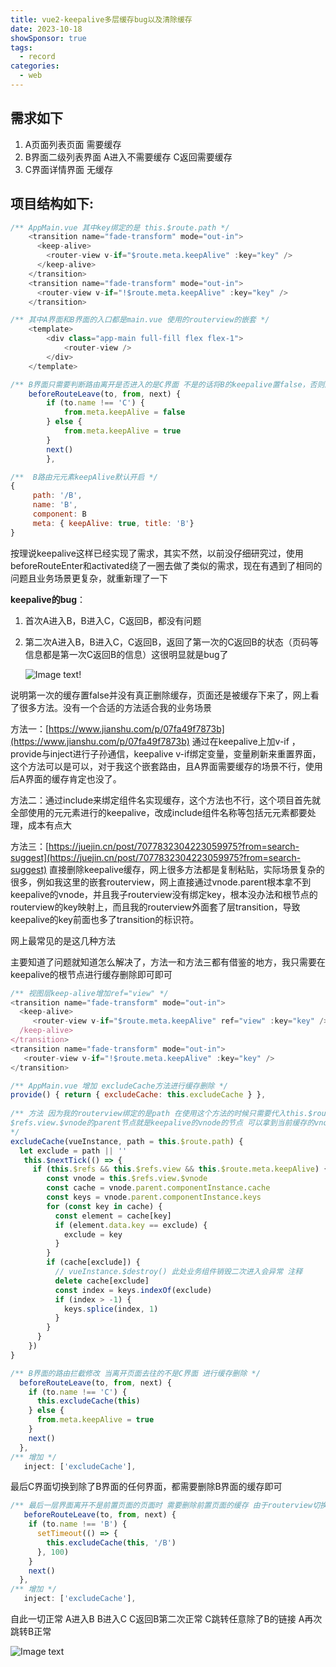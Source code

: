 ```yaml
---
title: vue2-keepalive多层缓存bug以及清除缓存
date: 2023-10-18
showSponsor: true
tags:
  - record
categories:
  - web
---
```


## 需求如下

  1. A页面列表页面 需要缓存 	
  2. B界面二级列表界面 A进入不需要缓存 C返回需要缓存 
  3. C界面详情界面 无缓存

## 项目结构如下:

```javascript
/** AppMain.vue 其中key绑定的是 this.$route.path */
	<transition name="fade-transform" mode="out-in">
      <keep-alive>
        <router-view v-if="$route.meta.keepAlive" :key="key" />
      </keep-alive>
    </transition>
    <transition name="fade-transform" mode="out-in">
      <router-view v-if="!$route.meta.keepAlive" :key="key" />
    </transition>
```

```javascript
/** 其中A界面和B界面的入口都是main.vue 使用的routerview的嵌套 */
	<template>
  		<div class="app-main full-fill flex flex-1">
    		<router-view />
  		</div>
	</template>
```

```javascript
/** B界面只需要判断路由离开是否进入的是C界面 不是的话将B的keepalive置false，否则启用keepalive */
	beforeRouteLeave(to, from, next) {
    	if (to.name !== 'C') {
      		from.meta.keepAlive = false
    	} else {
      		from.meta.keepAlive = true
    	}
    	next()
  		},
```

```javascript
/**  B路由元元素keepAlive默认开启 */
{
     path: '/B',
     name: 'B',
     component: B
     meta: { keepAlive: true, title: 'B'}
}
```



按理说keepalive这样已经实现了需求，其实不然，以前没仔细研究过，使用beforeRouteEnter和activated绕了一圈去做了类似的需求，现在有遇到了相同的问题且业务场景更复杂，就重新理了一下

**keepalive的bug**：

 1. 首次A进入B，B进入C，C返回B，都没有问题

 2. 第二次A进入B，B进入C，C返回B，返回了第一次的C返回B的状态（页码等信息都是第一次C返回B的信息）这很明显就是bug了

    ![Image text](https://stride.fun/public/uploads/bugreview.gif)!

说明第一次的缓存置false并没有真正删除缓存，页面还是被缓存下来了，网上看了很多方法。没有一个合适的方法适合我的业务场景

方法一：[https://www.jianshu.com/p/07fa49f7873b](https://www.jianshu.com/p/07fa49f7873b) 通过在keepalive上加v-if ，provide与inject进行子孙通信，keepalive v-if绑定变量，变量刷新来重置界面，这个方法可以是可以，对于我这个嵌套路由，且A界面需要缓存的场景不行，使用后A界面的缓存肯定也没了。

方法二：通过include来绑定组件名实现缓存，这个方法也不行，这个项目首先就全部使用的元元素进行的keepalive，改成include组件名称等包括元元素都要处理，成本有点大

方法三：[https://juejin.cn/post/7077832304223059975?from=search-suggest](https://juejin.cn/post/7077832304223059975?from=search-suggest) 直接删除keepalive缓存，网上很多方法都是复制粘贴，实际场景复杂的很多，例如我这里的嵌套routerview，网上直接通过vnode.parent根本拿不到keepalive的vnode，并且我子routerview没有绑定key，根本没办法和根节点的routerview的key映射上，而且我的routerview外面套了层transition，导致keepalive的key前面也多了transition的标识符。

网上最常见的是这几种方法

主要知道了问题就知道怎么解决了，方法一和方法三都有借鉴的地方，我只需要在keepalive的根节点进行缓存删除即可即可

```javascript
/** 视图层keep-alive增加ref="view" */
<transition name="fade-transform" mode="out-in">
  <keep-alive>
     <router-view v-if="$route.meta.keepAlive" ref="view" :key="key" />
  /keep-alive>
</transition>
<transition name="fade-transform" mode="out-in">
   <router-view v-if="!$route.meta.keepAlive" :key="key" />
</transition>

/** AppMain.vue 增加 excludeCache方法进行缓存删除 */
provide() { return { excludeCache: this.excludeCache } },
    
/** 方法 因为我的routerview绑定的是path 在使用这个方法的时候只需要代入this.$route.path参数即可
$refs.view.$vnode的parent节点就是keepalive的vnode的节点 可以拿到当前缓存的vnode和对应的key，由于routerview外面包了一层transition导致vnode.parent.componentInstance.keys每一个key都是transition + this.$router.path这种形式的根本不好判断，cache的键也是如此，可以直接通过cache每一项data下的key（真正绑定在routerview上的route.path和传入的当前页面的path进行比较，如果相同则将当前的键赋值给exclude，进行对应path界面的缓存删除）调用方法只需要传入对应的界面实例即可
*/
excludeCache(vueInstance, path = this.$route.path) {
  let exclude = path || ''
   this.$nextTick(() => {
     if (this.$refs && this.$refs.view && this.$route.meta.keepAlive) {
        const vnode = this.$refs.view.$vnode
        const cache = vnode.parent.componentInstance.cache
        const keys = vnode.parent.componentInstance.keys
        for (const key in cache) {
          const element = cache[key]
          if (element.data.key == exclude) {
            exclude = key
          }
        }
        if (cache[exclude]) {
          // vueInstance.$destroy() 此处业务组件销毁二次进入会异常 注释
          delete cache[exclude]
          const index = keys.indexOf(exclude)
          if (index > -1) {
            keys.splice(index, 1)
          }
        }
      }
    })
}
```



```javascript
/** B界面的路由拦截修改 当离开页面去往的不是C界面 进行缓存删除 */
  beforeRouteLeave(to, from, next) {
    if (to.name !== 'C') {
      this.excludeCache(this)
    } else {
      from.meta.keepAlive = true
    }
    next()
  },
/** 增加 */ 
   inject: ['excludeCache'],
```

最后C界面切换到除了B界面的任何界面，都需要删除B界面的缓存即可

```javascript
/** 最后一层界面离开不是前置页面的页面时 需要删除前置页面的缓存 由于routerview切换v-if 与外层动画延迟问题 此处需要增加setTimeout，否则方法没法拿到routerview ref */  
   beforeRouteLeave(to, from, next) {
    if (to.name !== 'B') {
      setTimeout(() => {
        this.excludeCache(this, '/B')
      }, 100)
    }
    next()
  },
/** 增加 */ 
   inject: ['excludeCache'],
```

自此一切正常 A进入B B进入C C返回B第二次正常 C跳转任意除了B的链接 A再次跳转B正常

![Image text](https://stride.fun/public/uploads/bugfixed.gif)